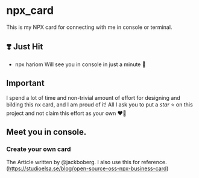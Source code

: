 # npx_card
This is my  NPX card for connecting with me in console or terminal.

## :heavy_heart_exclamation: Just Hit
  - npx hariom
 Will see you in console in just a minute :eyes:

## Important
I spend a lot of time and non-trivial amount of effort for designing and bilding this nx card, and I am proud of it! All I ask you to put a *star* :star: on this project and not claim this effort as your own :heart_on_fire:

## Meet you in console.

### Create your own card
The Article written by @jackboberg. I also use this for reference. (https://studioelsa.se/blog/open-source-oss-npx-business-card)
